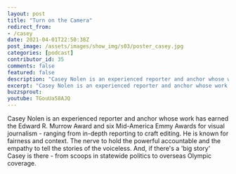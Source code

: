 ```yaml
---
layout: post
title: "Turn on the Camera"
redirect_from:
- /casey
date: 2021-04-01T22:50:38Z
post_image: /assets/images/show_img/s03/poster_casey.jpg
categories: [podcast]
contributor_id: 35
comments: false
featured: false
description: "Casey Nolen is an experienced reporter and anchor whose work has earned the Edward R. Murrow Award."
excerpt: "Casey Nolen is an experienced reporter and anchor whose work has earned the Edward R. Murrow Award."
buzzsprout: 
youtube: TGouUa58AJQ
---
```

Casey Nolen is an experienced reporter and anchor whose work has earned the Edward R. Murrow Award and six Mid-America Emmy Awards for visual journalism - ranging from in-depth reporting to craft editing. He is known for fairness and context. The nerve to hold the powerful accountable and the empathy to tell the stories of the voiceless. And, if there's a 'big story' Casey is there - from scoops in statewide politics to overseas Olympic coverage.
